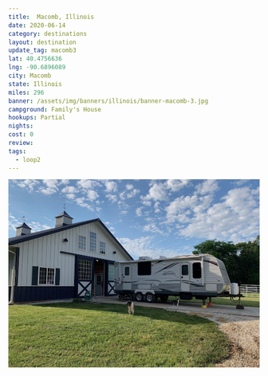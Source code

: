 ```yaml
---
title:  Macomb, Illinois
date: 2020-06-14
category: destinations
layout: destination
update_tag: macomb3
lat: 40.4756636
lng: -90.6896089
city: Macomb
state: Illinois
miles: 296
banner: /assets/img/banners/illinois/banner-macomb-3.jpg
campground: Family's House
hookups: Partial
nights: 
cost: 0
review: 
tags:
  - loop2
---
```


![macomb](/assets/img/destinations/illinois/macomb-3.jpg)
